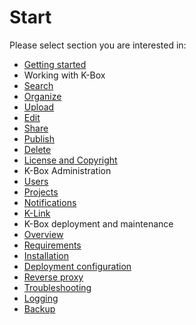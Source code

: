 # Start

Please select section you are interested in:

- [Getting started](./work-with-kbox/getting-started.md)
- Working with K-Box
 - [Search](./work-with-kbox/search.md)
 - [Organize](./work-with-kbox/files-organization.md)
 - [Upload](./work-with-kbox/upload.md)
 - [Edit](./work-with-kbox/edit.md)
 - [Share](./work-with-kbox/share.md)
 - [Publish](./work-with-kbox/publish.md)
 - [Delete](./work-with-kbox/delete.md)
 - [License and Copyright](./work-with-kbox/licenses.md)
- K-Box Administration
 - [Users](./work-with-kbox/admin/users.md)
 - [Projects](./work-with-kbox/admin/projects.md)
 - [Notifications](./work-with-kbox/admin/mail.md)
 - [K-Link](./work-with-kbox/admin/network.md)
- K-Box deployment and maintenance
 - [Overview](./index.md)
 - [Requirements](./requirements.md)
 - [Installation](./installation.md)
 - [Deployment configuration](./deploy-configuration.md)
 - [Reverse proxy](./reverse-proxy.md)
 - [Troubleshooting](./maintenance/troubleshooting.md)
 - [Logging](./maintenance/logging.md)
 - [Backup](./maintenance/backup.md)
